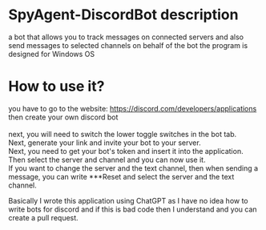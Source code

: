 # SpyAgent-DiscordBot description
a bot that allows you to track messages on connected servers and also send messages to selected channels on behalf of the bot
the program is designed for Windows OS
# How to use it?
you have to go to the website: https://discord.com/developers/applications then create your own discord bot <br>
<br>
next, you will need to switch the lower toggle switches in the bot tab.<br> Next, generate your link and invite your bot to your server.<br> Next, you need to get your bot's token and insert it into the application.<br> Then select the server and channel and you can now use it.<br> If you want to change the server and the text channel, then when sending a message, you can write ***Reset and select the server and the text channel. 


Basically I wrote this application using ChatGPT as I have no idea how to write bots for discord and if this is bad code then I understand and you can create a pull request.
